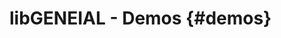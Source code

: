 <!---
This file uses markdown syntax, adhere when fiddling!
http://en.wikipedia.org/wiki/Markdown
-->
libGENEIAL - Demos {#demos}
==================
